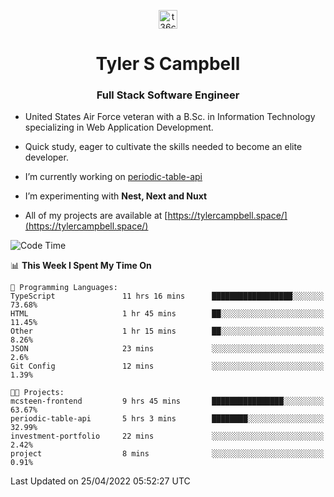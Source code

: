 <p align="center">
<a href="https://www.linkedin.com/in/t36campbell" target="blank"><img align="center" src="https://ik.imagekit.io/t36campbell/Portfolio/linkedin.png.original_m8bbGgPh6.png" alt="t36campbell" height="30" width="30" /></a>
</p>
<h1 align="center">Tyler S Campbell</h1>
<h3 align="center">Full Stack Software Engineer</h3>

* United States Air Force veteran with a B.Sc. in Information Technology specializing in Web Application Development. 

* Quick study, eager to cultivate the skills needed to become an elite developer.

* I’m currently working on [periodic-table-api](https://github.com/t36campbell/periodic-table-api)

* I’m experimenting with **Nest, Next and Nuxt**

* All of my projects are available at [https://tylercampbell.space/](https://tylercampbell.space/)

<!--START_SECTION:waka-->
![Code Time](http://img.shields.io/badge/Code%20Time-1%2C589%20hrs%2039%20mins-blue)

📊 **This Week I Spent My Time On** 

```text
💬 Programming Languages: 
TypeScript               11 hrs 16 mins      ██████████████████░░░░░░░   73.68% 
HTML                     1 hr 45 mins        ██░░░░░░░░░░░░░░░░░░░░░░░   11.45% 
Other                    1 hr 15 mins        ██░░░░░░░░░░░░░░░░░░░░░░░   8.26% 
JSON                     23 mins             ░░░░░░░░░░░░░░░░░░░░░░░░░   2.6% 
Git Config               12 mins             ░░░░░░░░░░░░░░░░░░░░░░░░░   1.39%

🐱‍💻 Projects: 
mcsteen-frontend         9 hrs 45 mins       ████████████████░░░░░░░░░   63.67% 
periodic-table-api       5 hrs 3 mins        ████████░░░░░░░░░░░░░░░░░   32.99% 
investment-portfolio     22 mins             ░░░░░░░░░░░░░░░░░░░░░░░░░   2.42% 
project                  8 mins              ░░░░░░░░░░░░░░░░░░░░░░░░░   0.91%

```


 Last Updated on 25/04/2022 05:52:27 UTC
<!--END_SECTION:waka-->
